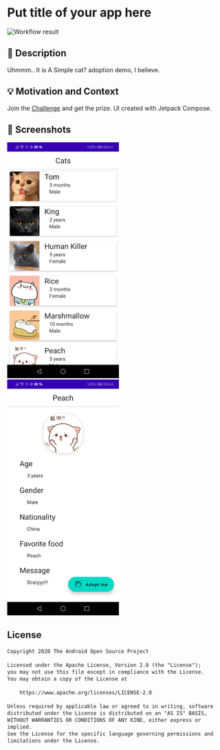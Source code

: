 # Put title of your app here

<!--- Replace <OWNER> with your Github Username and <REPOSITORY> with the name of your repository. -->
<!--- You can find both of these in the url bar when you open your repository in github. -->
![Workflow result](https://github.com/wavky/PetAdoptionChallenge/workflows/Check/badge.svg)

## :scroll: Description
<!--- Describe your app in one or two sentences -->
Uhmmm.. It is A Simple cat? adoption demo, I believe.

## :bulb: Motivation and Context
<!--- Optionally point readers to interesting parts of your submission. -->
<!--- What are you especially proud of? -->
Join the [Challenge](https://android-developers.googleblog.com/2021/02/android-dev-challenge-lift-off-with.html) and get the prize.
UI created with Jetpack Compose.

## :camera_flash: Screenshots
<!-- You can add more screenshots here if you like -->
<img src="/results/screenshot_1.png" width="260">&emsp;<img src="/results/screenshot_2.png" width="260">

## License
```
Copyright 2020 The Android Open Source Project

Licensed under the Apache License, Version 2.0 (the "License");
you may not use this file except in compliance with the License.
You may obtain a copy of the License at

    https://www.apache.org/licenses/LICENSE-2.0

Unless required by applicable law or agreed to in writing, software
distributed under the License is distributed on an "AS IS" BASIS,
WITHOUT WARRANTIES OR CONDITIONS OF ANY KIND, either express or implied.
See the License for the specific language governing permissions and
limitations under the License.
```